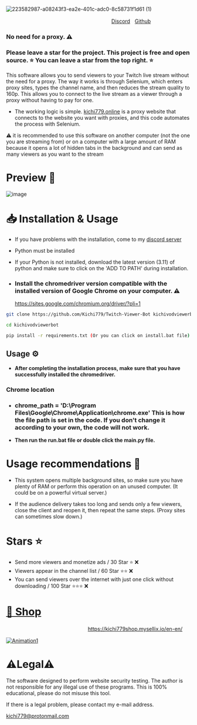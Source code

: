 ![223582987-a08243f3-ea2e-401c-adc0-8c58731f1d61 (1)](https://user-images.githubusercontent.com/92625816/230797452-7a2962d1-88ad-40e1-9e06-d50bb31cdc14.jpg)

ㅤㅤㅤㅤㅤㅤㅤㅤㅤㅤㅤㅤㅤㅤㅤㅤㅤㅤㅤㅤㅤㅤ
[Discord](https://discord.gg/AFV9m8UXuT)ㅤ[Github](https://github.com/Kichi779)


### No need for a proxy. ⚠️
### Please leave a star for the project. This project is free and open source. ⭐ You can leave a star from the top right. ⭐


This software allows you to send viewers to your Twitch live stream without the need for a proxy. The way it works is through Selenium, which enters proxy sites, types the channel name, and then reduces the stream quality to 160p. This allows you to connect to the live stream as a viewer through a proxy without having to pay for one.

- The working logic is simple. [kichi779.online](https://www.kichi779.online/) is a proxy website that connects to the website you want with proxies, and this code automates the process with Selenium.

⚠️ it is recommended to use this software on another computer (not the one you are streaming from) or on a computer with a large amount of RAM because it opens a lot of hidden tabs in the background and can send as many viewers as you want to the stream

# Preview 💬
![image](https://user-images.githubusercontent.com/92625816/230796977-48386d47-6d1d-4974-adfe-d22c2ca21ea1.png)

# 📥 Installation & Usage

- If you have problems with the installation, come to my [discord server](https://discord.gg/AFV9m8UXuT)

- Python must be installed
- If your Python is not installed, download the latest version (3.11) of python and make sure to click on the 'ADD TO PATH' during installation.

- ### Install the chromedriver version compatible with the installed version of Google Chrome on your computer. ⚠️

  https://sites.google.com/chromium.org/driver/?pli=1
  
```sh
git clone https://github.com/Kichi779/Twitch-Viewer-Bot kichivodviewerbot

cd kichivodviewerbot

pip install -r requirements.txt (Or you can click on install.bat file)
```
## Usage ⚙️

- **After completing the installation process, make sure that you have successfully installed the chromedriver.**

### Chrome location
- ### chrome_path = 'D:\Program Files\Google\Chrome\Application\chrome.exe' This is how the file path is set in the code. If you don't change it according to your own, the code will not work.

- **Then run the run.bat file or double click the main.py file.**


# Usage recommendations 📖

- This system opens multiple background sites, so make sure you have plenty of RAM or perform this operation on an unused computer. (It could be on a powerful virtual server.)

- If the audience delivery takes too long and sends only a few viewers, close the client and reopen it, then repeat the same steps. (Proxy sites can sometimes slow down.)

# Stars ⭐
- Send more viewers and monetize ads / 30 Star ⭐ ❌
- Viewers appear in the channel list / 60 Star ⭐⭐ ❌
- You can send viewers over the internet with just one click without downloading / 100 Star ⭐⭐⭐ ❌

# [🛒 Shop](https://kichi779shop.mysellix.io/en-en/)

ㅤㅤㅤㅤㅤㅤㅤㅤㅤㅤㅤㅤㅤㅤㅤㅤㅤ https://kichi779shop.mysellix.io/en-en/

[![Animation1](https://user-images.githubusercontent.com/92625816/230116083-0fd31c4b-a058-4baa-add6-585292097b58.gif)](https://kichi779shop.mysellix.io/en-en/)


# ⚠️Legal⚠️

The software designed to perform website security testing. The author is not responsible for any illegal use of these programs. This is 100% educational, please do not misuse this tool. 

If there is a legal problem, please contact my e-mail address. 

kichi779@protonmail.com
